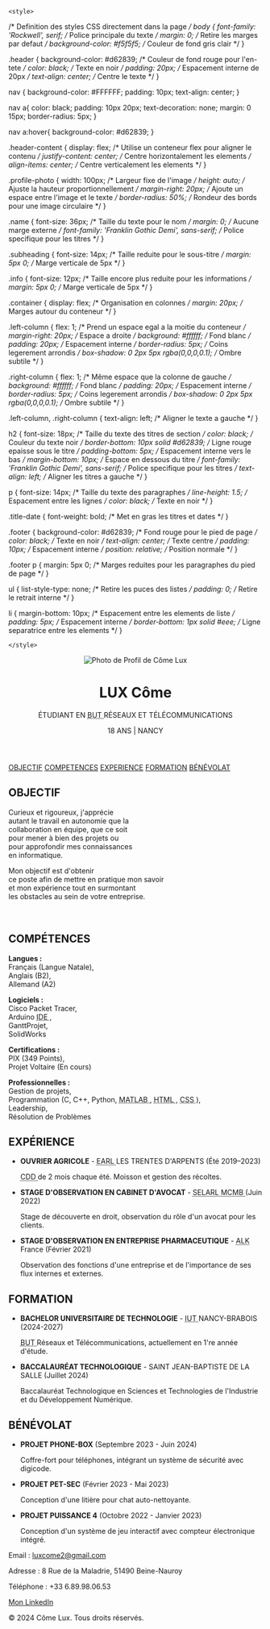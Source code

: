 <!DOCTYPE html>
<html lang="fr"> <!-- Indique que le document est en HTML5 et que la langue est le francais -->
<head>
    <meta charset="UTF-8"> <!-- Definit l'encodage des caracteres en UTF-8 pour supporter les caracteres speciaux -->
    <meta name="viewport" content="width=device-width, initial-scale=1.0"> <!-- Rend la page responsive en ajustant l'echelle pour les appareils mobiles -->
    <title>CV de C&ocirc;me Lux</title> <!-- Definit le titre de la page affiche dans l'onglet du navigateur -->	
    <link href="https://fonts.googleapis.com/css2?family=Frank Ruhl Libre:wght@700&family=Rockwell&display=swap" rel="stylesheet">	
    <!-- Lien vers une police Google Fonts pour personnaliser l'apparence du texte -->

    <style> 
/* Definition des styles CSS directement dans la page */
body {
    font-family: 'Rockwell', serif; /* Police principale du texte */
    margin: 0; /* Retire les marges par defaut */
    background-color: #f5f5f5; /* Couleur de fond gris clair */
}

.header {
    background-color: #d62839; /* Couleur de fond rouge pour l'en-tete */
    color: black; /* Texte en noir */
    padding: 20px; /* Espacement interne de 20px */
    text-align: center; /* Centre le texte */
}

nav {
	background-color: #FFFFFF;
	padding: 10px;
	text-align: center;
}

nav a{
	color: black;
	padding: 10px 20px;
	text-decoration: none;
	margin: 0 15px;
	border-radius: 5px;
}

nav a:hover{
	background-color: #d62839;
}


.header-content {
    display: flex; /* Utilise un conteneur flex pour aligner le contenu */
    justify-content: center; /* Centre horizontalement les elements */
    align-items: center; /* Centre verticalement les elements */
}

.profile-photo {
    width: 100px; /* Largeur fixe de l'image */
    height: auto; /* Ajuste la hauteur proportionnellement */
    margin-right: 20px; /* Ajoute un espace entre l'image et le texte */
    border-radius: 50%; /* Rondeur des bords pour une image circulaire */
}

.name {
    font-size: 36px; /* Taille du texte pour le nom */
    margin: 0; /* Aucune marge externe */
    font-family: 'Franklin Gothic Demi', sans-serif; /* Police specifique pour les titres */
}

.subheading {
    font-size: 14px; /* Taille reduite pour le sous-titre */
    margin: 5px 0; /* Marge verticale de 5px */
}

.info {
    font-size: 12px; /* Taille encore plus reduite pour les informations */
    margin: 5px 0; /* Marge verticale de 5px */
}

.container {
    display: flex; /* Organisation en colonnes */
    margin: 20px; /* Marges autour du conteneur */
}

.left-column {
    flex: 1; /* Prend un espace egal a la moitie du conteneur */
    margin-right: 20px; /* Espace a droite */
    background: #ffffff; /* Fond blanc */
    padding: 20px; /* Espacement interne */
    border-radius: 5px; /* Coins legerement arrondis */
    box-shadow: 0 2px 5px rgba(0,0,0,0.1); /* Ombre subtile */
}

.right-column {
    flex: 1; /* Même espace que la colonne de gauche */
    background: #ffffff; /* Fond blanc */
    padding: 20px; /* Espacement interne */
    border-radius: 5px; /* Coins legerement arrondis */
    box-shadow: 0 2px 5px rgba(0,0,0,0.1); /* Ombre subtile */
}

.left-column, .right-column {
    text-align: left; /* Aligner le texte a gauche */
}


h2 {
    font-size: 18px; /* Taille du texte des titres de section */
    color: black; /* Couleur du texte noir */
    border-bottom: 10px solid #d62839; /* Ligne rouge epaisse sous le titre */
    padding-bottom: 5px; /* Espacement interne vers le bas */
    margin-bottom: 10px; /* Espace en dessous du titre */
    font-family: 'Franklin Gothic Demi', sans-serif; /* Police specifique pour les titres */
	text-align: left; /* Aligner les titres a gauche */
}

p {
    font-size: 14px; /* Taille du texte des paragraphes */
    line-height: 1.5; /* Espacement entre les lignes */
    color: black; /* Texte en noir */
}

.title-date {
    font-weight: bold; /* Met en gras les titres et dates */
}

.footer {
    background-color: #d62839; /* Fond rouge pour le pied de page */
    color: black; /* Texte en noir */
    text-align: center; /* Texte centre */
    padding: 10px; /* Espacement interne */
    position: relative; /* Position normale */
}

.footer p {
    margin: 5px 0; /* Marges reduites pour les paragraphes du pied de page */
}

ul {
    list-style-type: none; /* Retire les puces des listes */
    padding: 0; /* Retire le retrait interne */
}

li {
    margin-bottom: 10px; /* Espacement entre les elements de liste */
    padding: 5px; /* Espacement interne */
    border-bottom: 1px solid #eee; /* Ligne separatrice entre les elements */
}

    </style>
</head>


<body>
    <header class="header"> <!-- En-tete principale -->
        <div class="header-content"> <!-- Conteneur pour l'image et le texte -->
            <img src="data:image/jpeg;base64,/9j/4AAQSkZJRgABAQAAAQABAAD/2wBDAAMCAgMCAgMDAwMEAwMEBQgFBQQEBQoHBwYIDAoMDAsKC..." alt="Photo de Profil de C&ocirc;me Lux" class="profile-photo">
            <div class="header-text">
                <h1 class="name">LUX C&ocirc;me</h1> <!-- Nom principal -->
                <p class="subheading">&Eacute;TUDIANT EN <abbr title="	Bachelor universitaire de technologie	"> 	BUT	</abbr> R&Eacute;SEAUX ET T&Eacute;L&Eacute;COMMUNICATIONS</p> <!-- Sous-titre -->
                <p class="info">18 ANS | NANCY</p> <!-- Informations de base -->
            </div>
        </div>
    </header>
	<nav>
		<a href="#objectif">OBJECTIF</a>			
		<a href="#competence">COMPETENCES</a>				
		<a href="#experience">EXPERIENCE</a>				
		<a href="#formation">FORMATION</a>			
		<a href="#benevolat">B&Eacute;N&Eacute;VOLAT</a>				
    <div class="container"> <!-- Conteneur pour les deux colonnes -->
        <div class="left-column"> <!-- Colonne gauche -->
            <section class="objective"	id="objectif"> <!-- Section objectif -->
                <h2>OBJECTIF</h2> <!-- Titre 2-->
                <p>
                    Curieux et rigoureux, j&#39;appr&eacute;cie <br/>    
                    autant le travail en autonomie que la <br/>
                    collaboration en &eacute;quipe, que ce soit <br/>
                    pour mener &agrave; bien des projets ou <br/>
                    pour approfondir mes connaissances <br/>
                    en informatique.
                </p>
                <p>
                    Mon objectif est d&#39;obtenir <br/>
                    ce poste afin de mettre en pratique mon savoir <br/>
                    et mon exp&eacute;rience tout en surmontant <br/>
                    les obstacles au sein de votre entreprise. <br/> <br/> <br/>
                </p>
            </section>
            <section class="competences" id="competence"> <!-- Section competences -->
                <h2>COMP&#201;TENCES</h2> <!-- Titre 2-->
                <p><strong>Langues :</strong> <!-- Texte en gras --> <br/>Fran&ccedil;ais (Langue Natale),<br/> Anglais (B2),<br/> Allemand (A2)</p>
                <p><strong>Logiciels :</strong> <!-- Texte en gras --> <br/>Cisco Packet Tracer, <br/>Arduino <abbr title="	Environnement de D&eacute;veloppement	"> 	IDE	</abbr>, <br/>GanttProjet, <br/>SolidWorks</p>
                <p><strong>Certifications :</strong> <!-- Texte en gras --> <br/>PIX (349 Points), <br/>Projet Voltaire (En cours)</p>
                <p><strong>Professionnelles :</strong> <!-- Texte en gras --> <br/>Gestion de projets, <br/>Programmation (C, C++, Python, 
				<abbr title="	Matrix Laboratory	"> 	MATLAB	</abbr>, 
				<abbr title="	HyperText Markup Language	"> 	HTML	</abbr>, 
				<abbr title="	Cascading Style Sheets 	"> 	CSS	</abbr>), 
				<br/>Leadership, <br/>R&eacute;solution de Probl&egrave;mes</p>
            </section>
        </div>
        <div class="right-column"> <!-- Colonne droite -->
            <section class="experience"  id="experience"> <!-- Section experience -->
                <h2>EXP&#201;RIENCE</h2> <!-- Titre 2-->
                <ul>
                    <li>
                        <strong>OUVRIER AGRICOLE</strong> <!-- Texte en gras -->- <abbr title="	Exploitation Agricole &agrave; Responsabilit&eacute; Limit&eacute;e	"> 	EARL	</abbr> LES TRENTES D&#39;ARPENTS (&Eacute;t&eacute; 2019&ndash;2023)
                        <p><abbr title="	Contrat de travail &agrave; Dur&eacute;e D&eacute;termin&eacute;e	"> 	CDD	</abbr> de 2 mois chaque &eacute;t&eacute;. Moisson et gestion des r&eacute;coltes.</p>
                    </li>
                    <li>
                        <strong>STAGE D&#39;OBSERVATION EN CABINET D&#39;AVOCAT</strong> <!-- Texte en gras -->- 
						<abbr title="	Soci&eacute;t&eacute; d'Exercice Lib&eacute;ral &agrave; Responsabilit&eacute; Limit&eacute;e	"> 	SELARL	</abbr> 
						<abbr title="	Nom du Cabinet d'Avocats	"> 	MCMB	</abbr> (Juin 2022)
                        <p>Stage de d&eacute;couverte en droit, observation du r&ocirc;le d&#39;un avocat pour les clients.</p>
                    </li>
                    <li>
                        <strong>STAGE D&#39;OBSERVATION EN ENTREPRISE PHARMACEUTIQUE</strong> <!-- Texte en gras -->- <abbr title="	Allergologisk Laboratorium K&oslash;benhavn	"> 	ALK	</abbr> France (F&eacute;vrier 2021)
                        <p>Observation des fonctions d&#39;une entreprise et de l&#39;importance de ses flux internes et externes.</p>
                    </li>
                </ul>
            </section>
            <section class="formation" id="formation"> <!-- Section formation -->
                <h2>FORMATION</h2> <!-- Titre 2-->
                <ul>
                    <li>
                        <strong>BACHELOR UNIVERSITAIRE DE TECHNOLOGIE</strong> <!-- Texte en gras -->- <abbr title="	Institut Universitaire de Technologie	"> 	IUT	</abbr> NANCY-BRABOIS (2024-2027)
                        <p><abbr title="	Bachelor Universitaire de Technologie	"> 	BUT	</abbr> R&eacute;seaux et T&eacute;l&eacute;communications, actuellement en 1&#39;re ann&eacute;e d&#39;&eacute;tude.</p>
                    </li>
                    <li>
                        <strong>BACCALAUR&#201;AT TECHNOLOGIQUE</strong> <!-- Texte en gras -->- SAINT JEAN-BAPTISTE DE LA SALLE (Juillet 2024)
                        <p>Baccalaur&eacute;at Technologique en Sciences et Technologies de l&#39;Industrie et du D&eacute;veloppement Num&eacute;rique.</p>
                    </li>
                </ul>
            </section>
            <section class="benevolat"  id="benevolat"> <!-- Section benevolat -->
                <h2>B&#201;N&#201;VOLAT</h2> <!-- Titre 2-->
                <ul>
                    <li>
                        <strong>PROJET PHONE-BOX</strong> <!-- Texte en gras --> (Septembre 2023 - Juin 2024)
                        <p>Coffre-fort pour t&eacute;l&eacute;phones, int&eacute;grant un syst&egrave;me de s&eacute;curit&eacute; avec digicode.</p>
                    </li>
                    <li>
                        <strong>PROJET PET-SEC</strong> <!-- Texte en gras --> (F&eacute;vrier 2023 - Mai 2023) 
                        <p>Conception d&#39;une liti&egrave;re pour chat auto-nettoyante.</p>
                    </li>
                    <li>
                        <strong>PROJET PUISSANCE 4</strong> <!-- Texte en gras --> (Octobre 2022 - Janvier 2023)
                        <p>Conception d&#39;un syst&egrave;me de jeu interactif avec compteur &eacute;lectronique int&eacute;gr&eacute;.</p>
                    </li>
                </ul>
            </section>
        </div>
    </div>
    <footer class="footer"> <!-- Pied de page -->
        <p>Email : <a href="mailto:luxcome2@gmail.com">luxcome2@gmail.com</a></p> <!-- Lien mailto pour envoyer un email -->
        <p>Adresse : 8 Rue de la Maladrie, 51490 Beine-Nauroy</p> <!-- Adresse de contact -->
        <p>T&eacute;l&eacute;phone : +33 6.89.98.06.53</p> <!-- Numero de telephone -->
        <p><a href="https://www.linkedin.com/in/c&ocirc;me-lux">Mon LinkedIn</a></p> <!-- Lien vers le profil LinkedIn -->
        <p>&copy; 2024 C&#244;me Lux. Tous droits r&eacute;serv&eacute;s.</p> <!-- Mention legale et droits d'auteur -->
    </footer>
</body>
</html>
